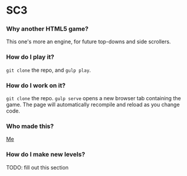 # SC3
### Why another HTML5 game?
This one's more an engine, for future top-downs and side scrollers.

### How do I play it?
`git clone` the repo, and `gulp play`.

### How do I work on it?
`git clone` the repo.
`gulp serve` opens a new browser tab containing the game.
The page will automatically recompile and reload as you change code.

### Who made this?
[Me](https://github.com/ArchimedesPi)

### How do I make new levels?
TODO: fill out this section
